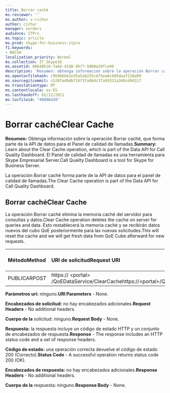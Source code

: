 ```yaml
---
title: Borrar caché
ms.reviewer: ''
ms.author: v-cichur
author: cichur
manager: serdars
audience: ITPro
ms.topic: article
ms.prod: skype-for-business-itpro
f1.keywords:
- NOCSH
localization_priority: Normal
ms.collection: IT_Skype16
ms.assetid: 08648b16-7a64-41d8-9577-5000a20fce46
description: 'Resumen: obtenga información sobre la operación Borrar caché, que forma parte de la API de datos para el panel de calidad de llamadas. El Panel de calidad de llamadas es una herramienta para Skype Empresarial Server.'
ms.openlocfilehash: c9b966bb1e35a5a6255cd75ea6c685daaf220a09
ms.sourcegitcommit: c528fad9db719f3fa96dc3fa99332a349cd9d317
ms.translationtype: MT
ms.contentlocale: es-ES
ms.lasthandoff: 01/12/2021
ms.locfileid: "49806420"
---
```

# <a name="clear-cache"></a><span data-ttu-id="1ca94-104">Borrar caché</span><span class="sxs-lookup"><span data-stu-id="1ca94-104">Clear Cache</span></span>
 
<span data-ttu-id="1ca94-105">**Resumen:** Obtenga información sobre la operación Borrar caché, que forma parte de la API de datos para el Panel de calidad de llamadas.</span><span class="sxs-lookup"><span data-stu-id="1ca94-105">**Summary:** Learn about the Clear Cache operation, which is part of the Data API for Call Quality Dashboard.</span></span> <span data-ttu-id="1ca94-106">El Panel de calidad de llamadas es una herramienta para Skype Empresarial Server.</span><span class="sxs-lookup"><span data-stu-id="1ca94-106">Call Quality Dashboard is a tool for Skype for Business Server.</span></span>
  
<span data-ttu-id="1ca94-107">La operación Borrar caché forma parte de la API de datos para el panel de calidad de llamadas.</span><span class="sxs-lookup"><span data-stu-id="1ca94-107">The Clear Cache operation is part of the Data API for Call Quality Dashboard.</span></span>
  
## <a name="clear-cache"></a><span data-ttu-id="1ca94-108">Borrar caché</span><span class="sxs-lookup"><span data-stu-id="1ca94-108">Clear Cache</span></span>

<span data-ttu-id="1ca94-109">La operación Borrar caché elimina la memoria caché del servidor para consultas y datos.</span><span class="sxs-lookup"><span data-stu-id="1ca94-109">Clear Cache operation deletes the cache on server for queries and data.</span></span> <span data-ttu-id="1ca94-110">Esto restablecerá la memoria caché y se recibirán datos nuevos del cubo QoE posteriormente para las nuevas solicitudes.</span><span class="sxs-lookup"><span data-stu-id="1ca94-110">This will reset the cache and we will get fresh data from QoE Cube afterward for new requests.</span></span>
  

|<span data-ttu-id="1ca94-111">**Método**</span><span class="sxs-lookup"><span data-stu-id="1ca94-111">**Method**</span></span>|<span data-ttu-id="1ca94-112">**URI de solicitud**</span><span class="sxs-lookup"><span data-stu-id="1ca94-112">**Request URI**</span></span>|<span data-ttu-id="1ca94-113">**Versión HTTP**</span><span class="sxs-lookup"><span data-stu-id="1ca94-113">**HTTP Version**</span></span>|
|:-----|:-----|:-----|
|<span data-ttu-id="1ca94-114">PUBLICAR</span><span class="sxs-lookup"><span data-stu-id="1ca94-114">POST</span></span>  <br/> |<span data-ttu-id="1ca94-115">https:// \<portal\> /QoEDataService/ClearCache</span><span class="sxs-lookup"><span data-stu-id="1ca94-115">https://\<portal\>/QoEDataService/ClearCache</span></span>  <br/> |<span data-ttu-id="1ca94-116">HTTP/1.1</span><span class="sxs-lookup"><span data-stu-id="1ca94-116">HTTP/1.1</span></span>  <br/> |
   
 <span data-ttu-id="1ca94-117">**Parámetros uri:** ninguno.</span><span class="sxs-lookup"><span data-stu-id="1ca94-117">**URI Parameters** - None.</span></span>
  
 <span data-ttu-id="1ca94-118">**Encabezados de solicitud:** no hay encabezados adicionales.</span><span class="sxs-lookup"><span data-stu-id="1ca94-118">**Request Headers** - No additional headers.</span></span>
  
 <span data-ttu-id="1ca94-119">**Cuerpo de la** solicitud: ninguno.</span><span class="sxs-lookup"><span data-stu-id="1ca94-119">**Request Body** - None.</span></span>
  
 <span data-ttu-id="1ca94-120">**Respuesta:** la respuesta incluye un código de estado HTTP y un conjunto de encabezados de respuesta.</span><span class="sxs-lookup"><span data-stu-id="1ca94-120">**Response** - The response includes an HTTP status code and a set of response headers.</span></span>
  
 <span data-ttu-id="1ca94-121">**Código de estado:** una operación correcta devuelve el código de estado 200 (Correcto).</span><span class="sxs-lookup"><span data-stu-id="1ca94-121">**Status Code** - A successful operation returns status code 200 (OK).</span></span>
  
 <span data-ttu-id="1ca94-122">**Encabezados de respuesta:** no hay encabezados adicionales.</span><span class="sxs-lookup"><span data-stu-id="1ca94-122">**Response Headers** - No additional headers.</span></span>
  
 <span data-ttu-id="1ca94-123">**Cuerpo de la** respuesta: ninguno.</span><span class="sxs-lookup"><span data-stu-id="1ca94-123">**Response Body** - None.</span></span>
  

